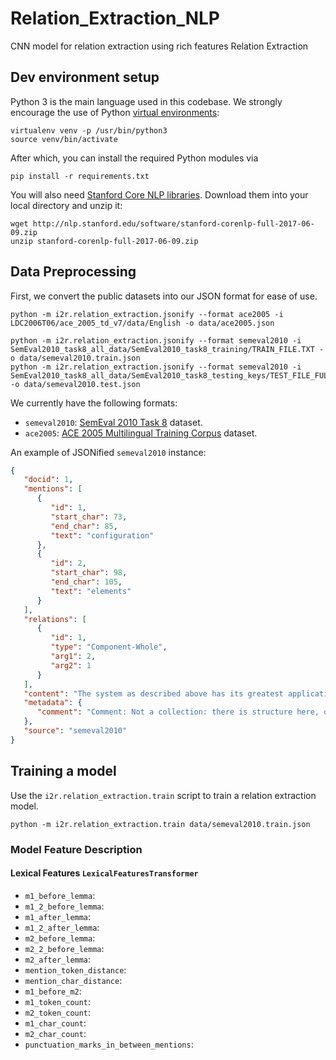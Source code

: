# Relation_Extraction_NLP
CNN model for relation extraction using rich features
Relation Extraction

## Dev environment setup

Python 3 is the main language used in this codebase.
We strongly encourage the use of Python [virtual environments](http://docs.python-guide.org/en/latest/dev/virtualenvs/):

    virtualenv venv -p /usr/bin/python3
    source venv/bin/activate

After which, you can install the required Python modules via

    pip install -r requirements.txt

You will also need [Stanford Core NLP libraries](https://stanfordnlp.github.io/CoreNLP/download.html).
Download them into your local directory and unzip it:

    wget http://nlp.stanford.edu/software/stanford-corenlp-full-2017-06-09.zip
    unzip stanford-corenlp-full-2017-06-09.zip

## Data Preprocessing

First, we convert the public datasets into our JSON format for ease of use.

    python -m i2r.relation_extraction.jsonify --format ace2005 -i LDC2006T06/ace_2005_td_v7/data/English -o data/ace2005.json

    python -m i2r.relation_extraction.jsonify --format semeval2010 -i SemEval2010_task8_all_data/SemEval2010_task8_training/TRAIN_FILE.TXT -o data/semeval2010.train.json
    python -m i2r.relation_extraction.jsonify --format semeval2010 -i SemEval2010_task8_all_data/SemEval2010_task8_testing_keys/TEST_FILE_FULL.TXT -o data/semeval2010.test.json

We currently have the following formats:

- `semeval2010`: [SemEval 2010 Task 8](http://semeval2.fbk.eu/semeval2.php?location=tasks#T11) dataset.
- `ace2005`: [ACE 2005 Multilingual Training Corpus](https://catalog.ldc.upenn.edu/ldc2006t06) dataset.

An example of JSONified `semeval2010` instance:
```json
{
   "docid": 1,
   "mentions": [
      {
         "id": 1,
         "start_char": 73,
         "end_char": 85,
         "text": "configuration"
      },
      {
         "id": 2,
         "start_char": 98,
         "end_char": 105,
         "text": "elements"
      }
   ],
   "relations": [
      {
         "id": 1,
         "type": "Component-Whole",
         "arg1": 2,
         "arg2": 1
      }
   ],
   "content": "The system as described above has its greatest application in an arrayed configuration of antenna elements.",
   "metadata": {
      "comment": "Comment: Not a collection: there is structure here, organisation."
   },
   "source": "semeval2010"
}
```

## Training a model

Use the `i2r.relation_extraction.train` script to train a relation extraction model.

    python -m i2r.relation_extraction.train data/semeval2010.train.json

### Model Feature Description

#### Lexical Features `LexicalFeaturesTransformer`

- `m1_before_lemma`:
- `m1_2_before_lemma`:
- `m1_after_lemma`:
- `m1_2_after_lemma`:
- `m2_before_lemma`:
- `m2_2_before_lemma`:
- `m2_after_lemma`:
- `mention_token_distance`:
- `mention_char_distance`:
- `m1_before_m2`:
- `m1_token_count`:
- `m2_token_count`:
- `m1_char_count`:
- `m2_char_count`:
- `punctuation_marks_in_between_mentions`:
